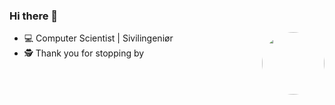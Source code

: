 ### Hi there 👋

<img align="right" src="https://user-images.githubusercontent.com/31239471/115021641-80fc7100-9ebc-11eb-903c-5bec3ca270bf.gif" height="100" style="border-radius: 50%"/>

- 💻 Computer Scientist | Sivilingeniør
- 🕵️‍ Thank you for stopping by 



